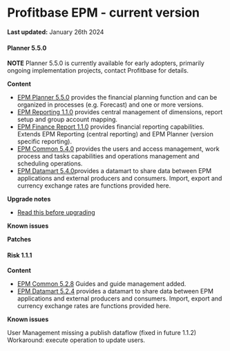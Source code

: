 # Profitbase EPM - current version

**Last updated:** January 26th 2024

#### Planner 5.5.0

**NOTE** Planner 5.5.0 is currently available for early adopters, primarily ongoing implementation projects, contact Profitbase for details. 

**Content**

- [EPM Planner 5.5.0](changelog-EPMPlanner-5.5.0.md) provides the financial planning function and can be organized in processes (e.g. Forecast) and one or more versions.
- [EPM Reporting 1.1.0](changelog-EPMReporting-1.1.0.md) provides central management of dimensions, report setup and group account mapping.
- [EPM Finance Report 1.1.0](changelog-EPMReporting-1.1.0.md) provides financial reporting capabilities. Extends EPM Reporting (central reporting) and EPM Planner (version specific reporting).
- [EPM Common 5.4.0](changelog-EPMCommon-5.4.0.md) provides the users and access management, work process and tasks capabilities and operations management and scheduling operations.
- [EPM Datamart 5.4.0](changelog-EPMDatamart-5.4.0.md)provides a datamart to share data between EPM applications and external producers and consumers. Import, export and currency exchange rates are functions provided here.

**Upgrade notes**

- [Read this before upgrading](readme-EPMPlanner-5.5.0.md)

**Known issues**


**Patches**

#### Risk 1.1.1

**Content**

- [EPM Common 5.2.8](archive/changelog-EPMCommon-5.2.8.md) Guides and guide management added.
- [EPM Datamart 5.2.4](archive/changelog-EPMDatamart-5.2.4.md) provides a datamart to share data between EPM applications and external producers and consumers. Import, export and currency exchange rates are functions provided here.

**Known issues**

User Management missing a publish dataflow (fixed in future 1.1.2)
Workaround: execute operation to update users.
